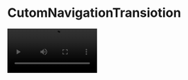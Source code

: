 # CutomNavigationTransiotion

<video src="CutomNavigationTransiotion/Video/original.mp4" width="40%">
<video src='CutomNavigationTransiotion/Video/original.mp4' width=180/>
